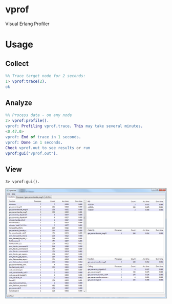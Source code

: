 # vprof
Visual Erlang Profiler 

# Usage

## Collect

```erlang
%% Trace target node for 2 seconds:
1> vprof:trace(2).  
ok
```

## Analyze

```erlang
%% Process data - on any node
2> vprof:profile().
vprof: Profiling vprof.trace. This may take several minutes.
<0.47.0>
vprof: End of trace in 1 seconds.
vprof: Done in 1 seconds.
Check vprof.out to see results or run
vprof:gui("vprof.out").
```

## View

```
3> vprof:gui().
```

![GUI](/guiexample.png?raw=true)
